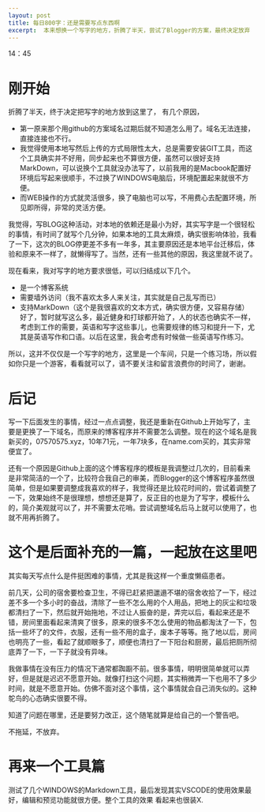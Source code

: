 ```yaml
---
layout: post
title: 每日800字：还是需要写点东西啊
excerpt:  本来想换一个写字的地方，折腾了半天，尝试了Blogger的方案，最终决定放弃
---
```

14：45

# 刚开始
折腾了半天，终于决定把写字的地方放到这里了，
有几个原因，

- 第一原来那个用github的方案域名过期后就不知道怎么用了。域名无法连接，直接连接也不行。
- 我觉得使用本地写然后上传的方式局限性太大，总是需要安装GIT工具，而这个工具确实并不好用，同步起来也不算很方便，虽然可以很好支持MarkDown，可以说换个工具就没办法写了，以前我用的是Macbook配置好环境后写起来很顺手，不过换了WINDOWS电脑后，环境配置起来就很不方便。
- 而WEB操作的方式就灵活很多，换了电脑也可以写，不用费心去配置环境，所见即所得，非常的灵活方便。

我觉得，写BLOG这种活动，对本地的依赖还是最小为好，其实写字是一个很轻松的事情，有时间了就写个几分钟，如果本地的工具太麻烦，确实很影响体验，我看了一下，这次的BLOG停更差不多有一年多，其主要原因还是本地平台迁移后，体验和原来不一样了，就懒得写了。当然，还有一些其他的原因，我这里就不说了。

现在看来，我对写字的地方要求很低，可以归结成以下几个。

- 是一个博客系统
- 需要墙外访问（我不喜欢太多人来关注，其实就是自己乱写而已）
- 支持MarkDown（这个是我很喜欢的文本方式，确实很方便，又容易存储）
好了，暂时就写这么多，最近健身和打球都开始了，人的状态也确实不一样，考虑到工作的需要，英语和写字这些事儿，也需要规律的练习和提升一下，尤其是英语写作和口语。以后在这里，我会考虑有时候做一些英语写作练习。

所以，这并不仅仅是一个写字的地方，这里是一个车间，只是一个练习场，所以假如你只是一个游客，看看就可以了，请不要关注和留言浪费你的时间了，谢谢。


# 后记

写一下后面发生的事情，经过一点点调整，我还是重新在Github上开始写了，主要是更换了一下域名，而原来的博客程序并不需要怎么调整。现在的这个域名是我新买的，07570575.xyz，10年71元，一年7块多，在name.com买的，其实非常便宜了。

还有一个原因是Github上面的这个博客程序的模板是我调整过几次的，目前看来是非常简洁的一个了，比较符合我自己的审美，而Blogger的这个博客程序虽然很简单，但是如果要调整成我喜欢的样子，我觉得还是比较花时间的，尝试着调整了一下，效果始终不是很理想，想想还是算了，反正目的也是为了写字，模板什么的，简介美观就可以了，并不需要太花哨。尝试调整域名后马上就可以使用了，也就不用再折腾了。

# 这个是后面补充的一篇，一起放在这里吧

其实每天写点什么是件挺困难的事情，尤其是我这样一个重度懒癌患者。

前几天，公司的宿舍要检查卫生，不得已赶紧把邋遢不堪的宿舍收拾了一下，经过差不多一个多小时的奋战，清除了一些不怎么用的个人用品，把地上的灰尘和垃圾都清扫了一下，然后就开始拖地，不过让人振奋的是，弄完以后，看起来还是不错，房间里面看起来清爽了很多，原来的很多不怎么使用的物品都淘汰了一下，包括一些坏了的文件，衣服，还有一些不用的盒子，废本子等等。拖了地以后，房间也明亮了一些，看起了就顺眼多了，顺便也清扫了一下阳台和厨房，最后把厕所彻底弄了一下，一下子就没有异味。

我做事情在没有压力的情况下通常都踟蹰不前。很多事情，明明很简单就可以弄好，但是就是迟迟不愿意开始。就像打扫这个问题，其实稍微弄一下也用不了多少时间，就是不愿意开始。仿佛不面对这个事情，这个事情就会自己消失似的。这种鸵鸟的心态确实很要不得。

知道了问题在哪里，还是要努力改正，这个随笔就算是给自己的一个警告吧。

不拖延，不放弃。

# 再来一个工具篇

测试了几个WINDOWS的Markdown工具，最后发现其实VSCODE的使用效果最好，编辑和预览功能就很方便。整个工具的效果 看起来也很装X.